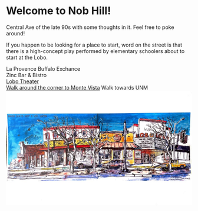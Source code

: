 # Welcome to Nob Hill!
Central Ave of the late 90s with some thoughts in it. Feel free to poke around!   

If you happen to be looking for a place to start, word on the street is that there is a high-concept play performed by elementary schoolers about to start at the Lobo.

La Provence 
Buffalo Exchance  
Zinc Bar & Bistro  
[Lobo Theater](LoboTheater/Lobby.md)  
[Walk around the corner to Monte Vista](MonteVista/SchoolMap.md) 
Walk towards UNM  
![Central Ave](i1.jpeg)
